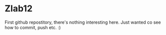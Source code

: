 # Zlab12

First github repostitory, there's nothing interesting here. Just wanted co see how to commit, push etc. :)
